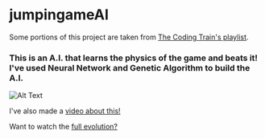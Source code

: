# jumpingameAI

Some portions of this project are taken from [The Coding Train's playlist](https://www.youtube.com/playlist?list=PLRqwX-V7Uu6bJM3VgzjNV5YxVxUwzALHV).

### This is an A.I. that learns the physics of the game and beats it! I've used Neural Network and Genetic Algorithm to build the A.I.

![Alt Text](https://github.com/Suji04/jumpingameAI/blob/gh-pages/ai%20plays%20game2.gif)

I've also made a [video about this!](https://youtu.be/rxzioiG-Vnk)

Want to watch the [full evolution?](https://youtu.be/o4ioK7vwmYU)
